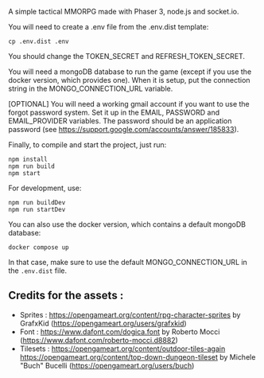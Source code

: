 A simple tactical MMORPG made with Phaser 3, node.js and socket.io.

You will need to create a .env file from the .env.dist template:
```
cp .env.dist .env
```

You should change the TOKEN_SECRET and REFRESH_TOKEN_SECRET.

You will need a mongoDB database to run the game (except if you use the docker version, which provides one). When it is setup, put the connection string in the MONGO_CONNECTION_URL variable.

[OPTIONAL] You will need a working gmail account if you want to use the forgot password system. Set it up in the EMAIL, PASSWORD and EMAIL_PROVIDER variables.
The password should be an application password (see https://support.google.com/accounts/answer/185833).

Finally, to compile and start the project, just run:
```
npm install
npm run build
npm start
```

For development, use:
```
npm run buildDev
npm run startDev
```

You can also use the docker version, which contains a default mongoDB database:
```
docker compose up
```
In that case, make sure to use the default MONGO_CONNECTION_URL in the `.env.dist` file.


## Credits for the assets :

- Sprites :
  https://opengameart.org/content/rpg-character-sprites
  by GrafxKid (https://opengameart.org/users/grafxkid)
- Font :
  https://www.dafont.com/dogica.font
  by Roberto Mocci (https://www.dafont.com/roberto-mocci.d8882)
- Tilesets :
  https://opengameart.org/content/outdoor-tiles-again
  https://opengameart.org/content/top-down-dungeon-tileset
  by Michele "Buch" Bucelli (https://opengameart.org/users/buch)
